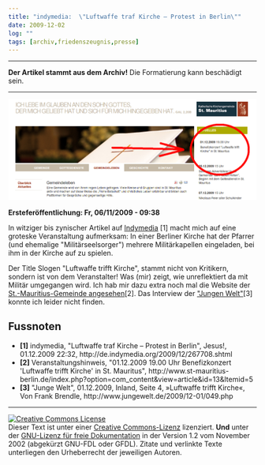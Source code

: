 ```yaml
---
title: "indymedia:  \"Luftwaffe traf Kirche – Protest in Berlin\""
date: 2009-12-02
log: ""
tags: [archiv,friedenszeugnis,presse]
---
```

<hr><b>Der Artikel stammt aus dem Archiv!</b> Die Formatierung kann beschädigt sein.<hr>

![krigskirche.png](krigskirche.png)

<b>Ersteferöffentlichung: Fr, 06/11/2009 - 09:38</b>

In witziger bis zynischer Artikel auf <a href="">Indymedia</a> [1] macht mich auf eine groteske Veranstaltung aufmerksam: In einer Berliner Kirche hat der Pfarrer (und ehemalige "Militärseelsorger") mehrere Militärkapellen eingeladen, bei ihm in der Kirche auf zu spielen.
<!--break-->
Der Title Slogen "Luftwaffe trifft Kirche", stammt nicht von Kritikern, sondern ist von dem Veranstalter! Was (mir) zeigt, wie unreflektiert da mit Militär umgegangen wird. Ich hab mir dazu extra noch mal die Website der <a href="http://www.st-mauritius-berlin.de/index.php?option=com_content&view=article&id=13&Itemid=5">St.-Mauritius-Gemeinde angesehen</a>[2]. Das Interview der <a href="http://www.jungewelt.de/2009/12-01/049.php">"Jungen Welt"</a>[3] konnte ich leider nicht finden.


## Fussnoten ##
<ul>
<li><b>[1]</b> indymedia,  "Luftwaffe traf Kirche – Protest in Berlin", Jesus!,   01.12.2009 22:32, http://de.indymedia.org/2009/12/267708.shtml </li>
<li><b>[2]</b> Veranstaltungshinweis, "01.12.2009 19.00 Uhr Benefizkonzert 'Luftwaffe trifft Kirche' in St. Mauritus", http://www.st-mauritius-berlin.de/index.php?option=com_content&view=article&id=13&Itemid=5 </li>
<li><b>[3]</b> "Junge Welt", 01.12.2009, Inland, Seite 4, »Luftwaffe trifft Kirche«, Von Frank Brendle, http://www.jungewelt.de/2009/12-01/049.php </li>
</ul>


<hr>

 <a rel="license" href="http://creativecommons.org/licenses/by-sa/3.0/de/"><img alt="Creative Commons License" style="border-width:0" src="http://i.creativecommons.org/l/by-sa/3.0/de/88x31.png" /></a><br />Dieser <span xmlns:dc="http://purl.org/dc/elements/1.1/" href="http://purl.org/dc/dcmitype/Text" rel="dc:type">Text</span> ist unter einer <a rel="license" href="http://creativecommons.org/licenses/by-sa/3.0/de/">Creative Commons-Lizenz</a> lizenziert. <b>Und</b> unter der <a href="http://de.wikipedia.org/wiki/GFDL">GNU-Lizenz für freie Dokumentation</a> in der Version 1.2 vom November 2002 (abgekürzt GNU-FDL oder GFDL). Zitate und verlinkte Texte unterliegen den Urheberrecht der jeweiligen Autoren.
